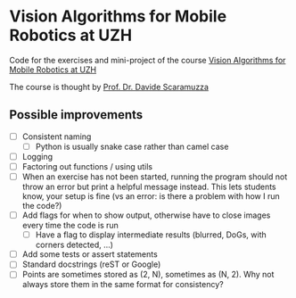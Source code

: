 # Vision Algorithms for Mobile Robotics at UZH

Code for the exercises and mini-project of the course [Vision Algorithms for Mobile Robotics at UZH](https://rpg.ifi.uzh.ch/teaching.html)

The course is thought by [Prof. Dr. Davide Scaramuzza](https://rpg.ifi.uzh.ch/people_scaramuzza.html)

## Possible improvements

- [ ] Consistent naming
  - [ ] Python is usually snake case rather than camel case
- [ ] Logging
- [ ] Factoring out functions / using utils
- [ ] When an exercise has not been started, running the program should not throw an error but print a helpful message instead. This lets students
know, your setup is fine (vs an error: is there a problem with how I run the code?)
- [ ] Add flags for when to show output, otherwise have to close images every time the code is run
  - [ ] Have a flag to display intermediate results (blurred, DoGs, with corners detected, ...)
- [ ] Add some tests or assert statements
- [ ] Standard docstrings (reST or Google)
- [ ] Points are sometimes stored as (2, N), sometimes as (N, 2). Why not always store them in the same format for consistency?
